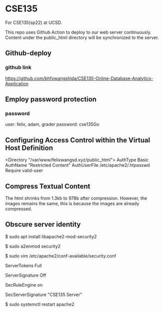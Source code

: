 # CSE135
For CSE135(sp22) at UCSD.

This repo uses Github Action to deploy to our web server continuously.
Content under the public_html directory will be synchronized to the server. 

## Github-deploy
### github link
https://github.com/bhfxwangshida/CSE135-Online-Database-Analytics-Application

## Employ password protection
### password
user: felix, adam, grader
password: cse135Go

## Configuring Access Control within the Virtual Host Definition
  <Directory "/var/www/felixwangsd.xyz/public_html">
      AuthType Basic
      AuthName "Restricted Content"
      AuthUserFile /etc/apache2/.htpasswd
      Require valid-user
  </Directory>

## Compress Textual Content
  The html shrinks from 1.3kb to 978b after compression. However, the images remains the same, this is because the images are already compressed.

## Obscure server identity
$ sudo apt install libapache2-mod-security2

$ sudo a2enmod security2

$ sudo vim /etc/apache2/conf-available/security.conf

ServerTokens Full

ServerSignature Off

SecRuleEngine on

SecServerSignature "CSE135 Server"

$ sudo systemctl restart apache2
